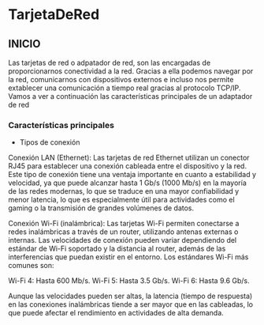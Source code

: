 # TarjetaDeRed

## INICIO

Las tarjetas de red o adpatador de red, son las encargadas de proporcionarnos conectividad a la red. Gracias a ella podemos navegar por la red, comunicarnos con dispositivos externos e incluso nos permite extablecer una comunicación a tiempo real gracias al protocolo TCP/IP. Vamos a ver a continuación las características principales de un adaptador de red

### Características principales 

- Tipos de conexión

Conexión LAN (Ethernet):
Las tarjetas de red Ethernet utilizan un conector RJ45 para establecer una conexión cableada entre el dispositivo y la red. Este tipo de conexión tiene una ventaja importante en cuanto a estabilidad y velocidad, ya que puede alcanzar hasta 1 Gb/s (1000 Mb/s) en la mayoría de las redes modernas, lo que se traduce en una mayor confiabilidad y menor latencia, lo que es especialmente útil para actividades como el gaming o la transmisión de grandes volúmenes de datos.

Conexión Wi-Fi (inalámbrica):
Las tarjetas Wi-Fi permiten conectarse a redes inalámbricas a través de un router, utilizando antenas externas o internas. Las velocidades de conexión pueden variar dependiendo del estándar de Wi-Fi soportado y la distancia al router, además de las interferencias que puedan existir en el entorno. Los estándares Wi-Fi más comunes son:

Wi-Fi 4: Hasta 600 Mb/s.
Wi-Fi 5: Hasta 3.5 Gb/s.
Wi-Fi 6: Hasta 9.6 Gb/s.

Aunque las velocidades pueden ser altas, la latencia (tiempo de respuesta) en las conexiones inalámbricas tiende a ser mayor que en las cableadas, lo que puede afectar el rendimiento en actividades de alta demanda.



